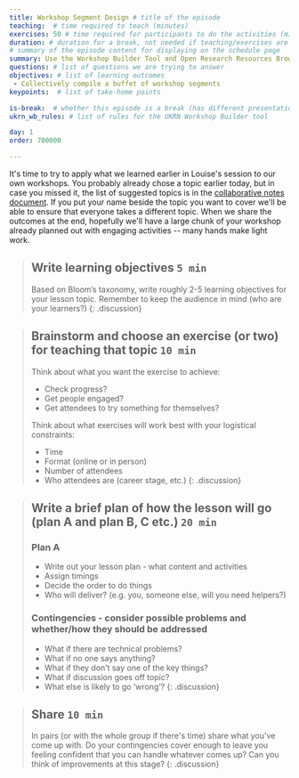 ```yaml
---
title: Workshop Segment Design # title of the episode
teaching:  # time required to teach (minutes)
exercises: 50 # time required for participants to do the activities (minutes)
duration: # duration for a break, not needed if teaching/exercises are present (minutes)
# summary of the episode content for displaying on the schedule page
summary: Use the Workshop Builder Tool and Open Research Resources Browser to build your workshop.
questions: # list of questions we are trying to answer
objectives: # list of learning outcomes
 - Collectively compile a buffet of workshop segments
keypoints:  # list of take-home points

is-break:  # whether this episode is a break (has different presentation)
ukrn_wb_rules: # list of rules for the UKRN Workshop Builder tool

day: 1
order: 700000

---
```


It's time to try to apply what we learned earlier in Louise's session to our own workshops.
You probably already chose a topic earlier today, but in case you missed it,
the list of suggested topics is in the
<a href="{{ site.collaborative_notes }}" target="_blank">collaborative notes document</a>.
If you put your name beside the topic you want to cover we'll be able to ensure that everyone
takes a different topic.
When we share the outcomes at the end, hopefully we'll have a large chunk of your workshop
already planned out with engaging activities -- many hands make light work.

> ## Write learning objectives `5 min`
> Based on Bloom’s taxonomy, write roughly 2-5 learning objectives for your lesson topic.
> Remember to keep the audience in mind (who are your learners?)
{: .discussion}

> ## Brainstorm and choose an exercise (or two) for teaching that topic `10 min`
> Think about what you want the exercise to achieve:
> - Check progress?
> - Get people engaged?
> - Get attendees to try something for themselves?
>
> Think about what exercises will work best with your logistical constraints:
> - Time
> - Format (online or in person)
> - Number of attendees
> - Who attendees are (career stage, etc.)
{: .discussion}

> ## Write a brief plan of how the lesson will go (plan A and plan B, C etc.) `20 min`
> ### Plan A
> - Write out your lesson plan - what content and activities
> - Assign timings
> - Decide the order to do things
> - Who will deliver? (e.g. you, someone else, will you need helpers?)
>
> ### Contingencies - consider possible problems and whether/how they should be addressed
> - What if there are technical problems?
> - What if no one says anything?
> - What if they don’t say one of the key things?
> - What if discussion goes off topic?
> - What else is likely to go ‘wrong’?
{: .discussion}

> ## Share `10 min`
> In pairs (or with the whole group if there's time) share what you've come up with.
> Do your contingencies cover enough to leave you feeling confident that you can handle
> whatever comes up?
> Can you think of improvements at this stage?
{: .discussion}
